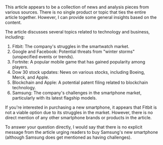 This article appears to be a collection of news and analysis pieces from various sources. There is no single product or topic that ties the entire article together. However, I can provide some general insights based on the content.

The article discusses several topics related to technology and business, including:

1. Fitbit: The company's struggles in the smartwatch market.
2. Google and Facebook: Potential threats from "winter storms" (unspecified events or trends).
3. Fortnite: A popular mobile game that has gained popularity among players.
4. Dow 30 stock updates: News on various stocks, including Boeing, Merck, and Apple.
5. Blockchain and Apple: A potential patent filing related to blockchain technology.
6. Samsung: The company's challenges in the smartphone market, particularly with its latest flagship models.

If you're interested in purchasing a new smartphone, it appears that Fitbit is not a viable option due to its struggles in the market. However, there is no direct mention of any other smartphone brands or products in the article.

To answer your question directly, I would say that there is no explicit message from the article urging readers to buy Samsung's new smartphone (although Samsung does get mentioned as having challenges).